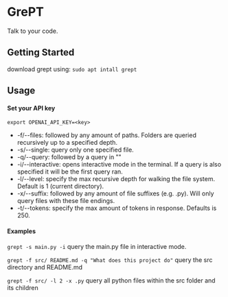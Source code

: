 # GrePT
Talk to your code. 

## Getting Started
download grept using:
`sudo apt intall grept`

## Usage

#### Set your API key

`export OPENAI_API_KEY=<key>`

 - -f/--files: followed by any amount of paths. Folders are queried recursively up to a specified depth. 
 - -s/--single: query only one specified file.
 - -q/--query: followed by a query in ""
 - -i/--interactive: opens interactive mode in the terminal. If a query is also specified it will be the first query ran.
 - -l/--level: specify the max recursive depth for walking the file system. Default is 1 (current directory).
 - -x/--suffix: followed by any amount of file suffixes (e.g. .py). Will only query files with these file endings.
 - -t/--tokens: specify the max amount of tokens in response. Defaults is 250. 

#### Examples

`grept -s main.py -i` query the main.py file in interactive mode.

`grept -f src/ README.md -q "What does this project do"` query the src directory and README.md

`grept -f src/ -l 2 -x .py` query all python files within the src folder and its children
